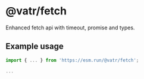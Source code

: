 # @vatr/fetch

Enhanced fetch api with timeout, promise and types.

## Example usage

```js
import { ... } from 'https://esm.run/@vatr/fetch';

...
```
